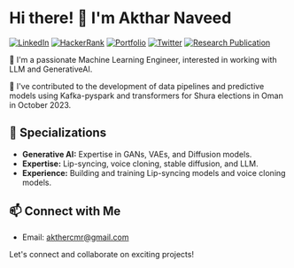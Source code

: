 <!--
**Aktharnvdv/Aktharnvdv** is a ✨ _special_ ✨ repository because its `README.md` (this file) appears on your GitHub profile.
-->

# Hi there! 👋 I'm Akthar Naveed

[![LinkedIn](https://img.shields.io/badge/LinkedIn-AktharNaveed-blue)](https://www.linkedin.com/in/akthar-naveed-921039201/)
[![HackerRank](https://img.shields.io/badge/HackerRank-Profile-blue)](https://www.hackerrank.com/profile/akthercmr)
[![Portfolio](https://img.shields.io/badge/Portfolio-portfolio-green)](https://www.upwork.com/freelancers/~0195463ae638b7275c?viewMode=1)
[![Twitter](https://img.shields.io/badge/Twitter-AktharNaveed-blue)](https://twitter.com/AktharN80967)
[![Research Publication](https://img.shields.io/badge/Research%20Publication-arXiv%3A2207.09665-red)](https://arxiv.org/abs/2207.09665)


🚀 I'm a passionate Machine Learning Engineer, interested in working with LLM and GenerativeAI.

🔭 I've contributed to the development of data pipelines and predictive models using Kafka-pyspark and transformers for Shura elections in Oman in October 2023.

## 🧠 Specializations

- **Generative AI:** Expertise in GANs, VAEs, and Diffusion models.
- **Expertise:** Lip-syncing, voice cloning, stable diffusion, and LLM.
- **Experience:** Building and training Lip-syncing models and voice cloning models.

## 📫 Connect with Me

- Email: akthercmr@gmail.com

Let's connect and collaborate on exciting projects!
